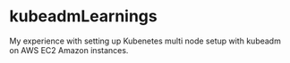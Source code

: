 # kubeadmLearnings
My experience with setting up Kubenetes multi node setup with kubeadm on AWS EC2 Amazon instances.
